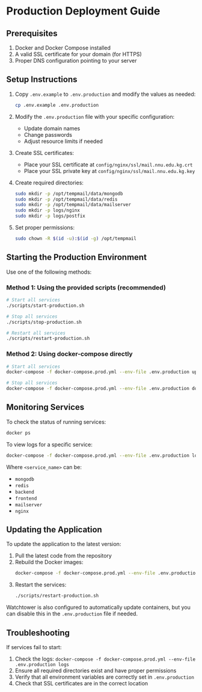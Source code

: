 # Production Deployment Guide

## Prerequisites

1. Docker and Docker Compose installed
2. A valid SSL certificate for your domain (for HTTPS)
3. Proper DNS configuration pointing to your server

## Setup Instructions

1. Copy `.env.example` to `.env.production` and modify the values as needed:
   ```bash
   cp .env.example .env.production
   ```

2. Modify the `.env.production` file with your specific configuration:
   - Update domain names
   - Change passwords
   - Adjust resource limits if needed

3. Create SSL certificates:
   - Place your SSL certificate at `config/nginx/ssl/mail.nnu.edu.kg.crt`
   - Place your SSL private key at `config/nginx/ssl/mail.nnu.edu.kg.key`

4. Create required directories:
   ```bash
   sudo mkdir -p /opt/tempmail/data/mongodb
   sudo mkdir -p /opt/tempmail/data/redis
   sudo mkdir -p /opt/tempmail/data/mailserver
   sudo mkdir -p logs/nginx
   sudo mkdir -p logs/postfix
   ```

5. Set proper permissions:
   ```bash
   sudo chown -R $(id -u):$(id -g) /opt/tempmail
   ```

## Starting the Production Environment

Use one of the following methods:

### Method 1: Using the provided scripts (recommended)
```bash
# Start all services
./scripts/start-production.sh

# Stop all services
./scripts/stop-production.sh

# Restart all services
./scripts/restart-production.sh
```

### Method 2: Using docker-compose directly
```bash
# Start all services
docker-compose -f docker-compose.prod.yml --env-file .env.production up -d

# Stop all services
docker-compose -f docker-compose.prod.yml --env-file .env.production down
```

## Monitoring Services

To check the status of running services:
```bash
docker ps
```

To view logs for a specific service:
```bash
docker-compose -f docker-compose.prod.yml --env-file .env.production logs -f <service_name>
```

Where `<service_name>` can be:
- `mongodb`
- `redis`
- `backend`
- `frontend`
- `mailserver`
- `nginx`

## Updating the Application

To update the application to the latest version:
1. Pull the latest code from the repository
2. Rebuild the Docker images:
   ```bash
   docker-compose -f docker-compose.prod.yml --env-file .env.production build
   ```
3. Restart the services:
   ```bash
   ./scripts/restart-production.sh
   ```

Watchtower is also configured to automatically update containers, but you can disable this in the `.env.production` file if needed.

## Troubleshooting

If services fail to start:
1. Check the logs: `docker-compose -f docker-compose.prod.yml --env-file .env.production logs`
2. Ensure all required directories exist and have proper permissions
3. Verify that all environment variables are correctly set in `.env.production`
4. Check that SSL certificates are in the correct location